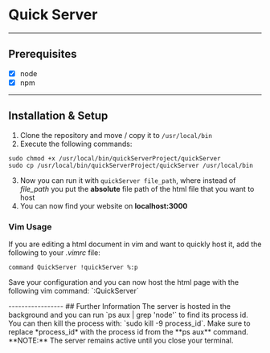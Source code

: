 # Quick Server
--------------
## Prerequisites
- [x] node
- [x] npm
--------------
## Installation & Setup  
1. Clone the repository and move / copy it to `/usr/local/bin`  
2. Execute the following commands:  
```  
sudo chmod +x /usr/local/bin/quickServerProject/quickServer  
sudo cp /usr/local/bin/quickServerProject/quickServer /usr/local/bin  
```  
3. Now you can run it with `quickServer file_path`, where instead of *file_path* you put the **absolute** file path of the html file that you want to host
4. You can now find your website on **localhost:3000**  
### Vim Usage  
If you are editing a html document in vim and want to quickly host it, add the following to your *.vimrc* file:  
```  
command QuickServer !quickServer %:p  
```   
<p>Save your configuration and you can now host the html page with the following vim command: `:QuickServer`</p>  
-----------------  
## Further Information
The server is hosted in the background and you can run `ps aux | grep 'node'` to find its process id. You can then kill the process with: `sudo kill -9 process_id`. Make sure to replace *process_id* with the process id from the **ps aux** command.  
**NOTE:** The server remains active until you close your terminal. 
